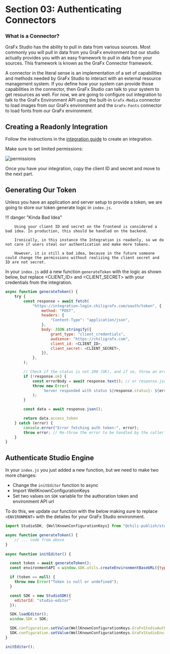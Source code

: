# Section 03: Authenticating Connectors

### What is a Connector?
GraFx Studio has the ability to pull in data from various sources. Most commonly you will pull in data from you GraFx environment but our studio actually provides you with an easy framework to pull in data from your sources. This framework is known as the GraFx Connector framework.

A connector in the literal sense is an implementation of a set of capabilities and methods needed by GraFx Studio to interact with an external resource management system. If you define how your system can provide those capabilities in the connector, then GraFx Studio can talk to your system to get resources as well. For now, we are going to configure out integration to talk to the GraFx Environment API using the built-in `Grafx-Media` connector to load images from our GraFx environment and the `GraFx-Fonts` connector to load fonts from our GraFx environment.

## Creating a Readonly Integration

Follow the instructions in the [integration guide](/GraFx-Developers/grafx-studio/integration-overview/04-managing-integrations-and-authentication/) to create an integration.

Make sure to set limited permissions:

![permissions](permissions.png)

Once you have your integration, copy the client ID and secret and move to the next part.

## Generating Our Token

Unless you have an application and server setup to provide a token, we are going to store our token generate logic in `index.js`.

!!! danger "Kinda Bad Idea"

        Using your client ID and secret on the frontend is considered a bad idea. In production, this should be handled on the backend.

        Ironically, in this instance the Integration is readonly, so we do not care if users steal our authentication and make more tokens.

        However, it is still a bad idea, because in the future someone could change the permissions without realizing the client secret and ID are not secret.

In your `index.js` add a new function `generateToken` with the logic as shown below, but replace <CLIENT_ID> and <CLIENT_SECRET> with your credentials from the integration.

```js
async function generateToken() {
    try {
        const response = await fetch(
            "https://integration-login.chiligrafx.com/oauth/token", {
                method: "POST",
                headers: {
                    "Content-Type": "application/json",
                },
                body: JSON.stringify({
                    grant_type: "client_credentials",
                    audience: "https://chiligrafx.com",
                    client_id: <CLIENT_ID>,
                    client_secret: <CLIENT_SECRET>,
                }),
            },
        );

        // Check if the status is not 200 (OK), and if so, throw an error
        if (!response.ok) {
            const errorBody = await response.text(); // or response.json() if the server sends JSON error details
            throw new Error(
                `Server responded with status ${response.status}: ${errorBody}`,
            );
        }

        const data = await response.json();

        return data.access_token
    } catch (error) {
        console.error("Error fetching auth token:", error);
        throw error; // Re-throw the error to be handled by the caller
    }
}
```
## Authenticate Studio Engine

In your `index.js` you just added a new function, but we need to make two more changes:

- Change the `initEditor` function to async
- Import WellKnownConfigurationKeys
- Set two values on `SDK` variable for the authoration token and environment API url

To do this, we update our function with the below making sure to replace `<ENVIRONMENT>` with the detailes for your GraFx Studio environment.

```javascript
import StudioSDK, {WellKnownConfigurationKeys} from "@chili-publish/studio-sdk";

async function generateToken() {
    // ... code from above
}
  
async function initEditor() {

  const token = await generateToken();
  const environmentAPI = window.SDK.utils.createEnvironmentBaseURL({type: "production", environment: "<ENVIRONMENT>"});

  if (token == null) {
    throw new Error("Token is null or undefined");
  }

  const SDK = new StudioSDK({
    editorId: "studio-editor"
  });

  SDK.loadEditor();
  window.SDK = SDK;

  SDK.configuration.setValue(WellKnownConfigurationKeys.GraFxStudioAuthToken, token);
  SDK.configuration.setValue(WellKnownConfigurationKeys.GraFxStudioEnvironmentApiUrl, environmentAPI);
}

initEditor();
```

